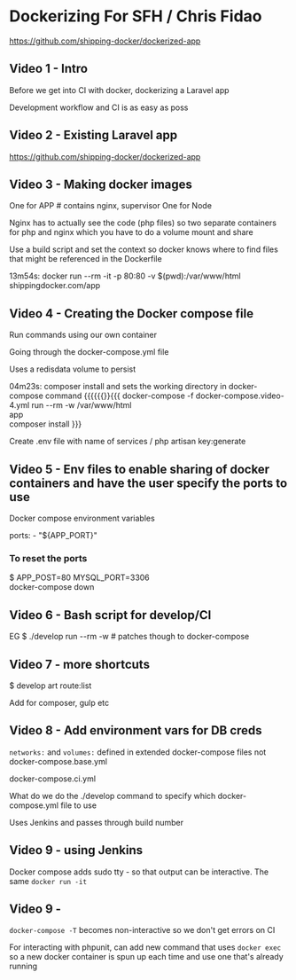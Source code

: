 # Dockerizing For SFH / Chris Fidao

https://github.com/shipping-docker/dockerized-app

## Video 1 - Intro

Before we get into CI with docker, dockerizing a Laravel app

Development workflow and CI is as easy as poss

## Video 2 - Existing Laravel app

https://github.com/shipping-docker/dockerized-app

## Video 3 - Making docker images

One for APP     # contains nginx, supervisor
One for Node

Nginx has to actually see the code (php files) so two separate containers for php and nginx which you have to do a volume mount and share

Use a build script and set the context so docker knows where to find files that might be referenced in the Dockerfile

13m54s: docker run --rm -it -p 80:80 -v $(pwd):/var/www/html shippingdocker.com/app

## Video 4 - Creating the Docker compose file

 Run commands using our own container
 
 Going through the docker-compose.yml file
 
 Uses a redisdata volume to persist
 
04m23s: composer install and sets the working directory in docker-compose command
    {{{{{{}}{{{
    docker-compose -f docker-compose.video-4.yml run --rm -w /var/www/html \
        app  \
        composer install
    }}} 

Create .env file with name of services /  php artisan key:generate

## Video 5 - Env files to enable sharing of docker containers and have the user specify the ports to use 

Docker compose environment variables

ports:
    - "${APP_PORT}"

### To reset the ports
$ APP_POST=80 MYSQL_PORT=3306 \
docker-compose down

## Video 6 - Bash script for develop/CI

EG
$ ./develop run --rm -w         # patches though to docker-compose

## Video 7 - more shortcuts

$ develop art route:list

Add for composer, gulp etc

## Video 8 - Add environment vars for DB creds

 `networks:` and `volumes:` defined in extended docker-compose files not docker-compose.base.yml
 
 docker-compose.ci.yml
 
What do we do the ./develop command to specify which docker-compose.yml file to use 
 
 Uses Jenkins and passes through build number
 
 ## Video 9 - using Jenkins
 
 Docker compose adds sudo tty - so that output can be interactive. The same `docker run -it`
 
 ## Video 9 - 
 
 `docker-compose -T` becomes non-interactive so we don't get errors on CI
 
 For interacting with phpunit, can add new command that uses `docker exec` so a new docker container is spun up each time and use one that's already running
